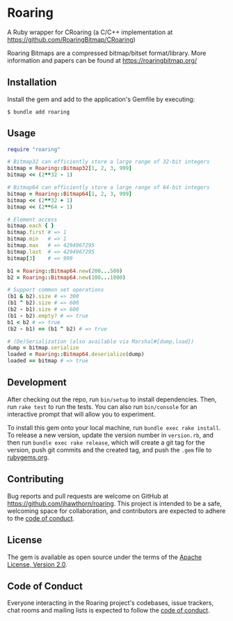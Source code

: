 # Roaring

A Ruby wrapper for CRoaring (a C/C++ implementation at https://github.com/RoaringBitmap/CRoaring)

Roaring Bitmaps are a compressed bitmap/bitset format/library.
More information and papers can be found at https://roaringbitmap.org/

## Installation

Install the gem and add to the application's Gemfile by executing:

    $ bundle add roaring

## Usage

``` ruby
require "roaring"

# Bitmap32 can efficiently store a large range of 32-bit integers
bitmap = Roaring::Bitmap32[1, 2, 3, 999]
bitmap << (2**32 - 1)

# Bitmap64 can efficiently store a large range of 64-bit integers
bitmap = Roaring::Bitmap64[1, 2, 3, 999]
bitmap << (2**32 + 1)
bitmap << (2**64 - 1)

# Element access
bitmap.each { }
bitmap.first # => 1
bitmap.min   # => 1
bitmap.max   # => 4294967295
bitmap.last  # => 4294967295
bitmap[3]    # => 999

b1 = Roaring::Bitmap64.new(200...500)
b2 = Roaring::Bitmap64.new(100...1000)

# Support common set operations
(b1 & b2).size # => 300
(b1 ^ b2).size # => 600
(b2 - b1).size # => 600
(b1 - b2).empty? # => true
b1 < b2 # => true
(b2 - b1) == (b1 ^ b2) # => true

# (De)Serialization (also available via Marshal#{dump,load})
dump = bitmap.serialize
loaded = Roaring::Bitmap64.deserialize(dump)
loaded == bitmap # => true
```

## Development

After checking out the repo, run `bin/setup` to install dependencies. Then, run `rake test` to run the tests. You can also run `bin/console` for an interactive prompt that will allow you to experiment.

To install this gem onto your local machine, run `bundle exec rake install`. To release a new version, update the version number in `version.rb`, and then run `bundle exec rake release`, which will create a git tag for the version, push git commits and the created tag, and push the `.gem` file to [rubygems.org](https://rubygems.org).

## Contributing

Bug reports and pull requests are welcome on GitHub at https://github.com/jhawthorn/roaring. This project is intended to be a safe, welcoming space for collaboration, and contributors are expected to adhere to the [code of conduct](https://github.com/jhawthorn/roaring/blob/main/CODE_OF_CONDUCT.md).

## License

The gem is available as open source under the terms of the [Apache License, Version 2.0](https://opensource.org/licenses/Apache-2.0).

## Code of Conduct

Everyone interacting in the Roaring project's codebases, issue trackers, chat rooms and mailing lists is expected to follow the [code of conduct](https://github.com/jhawthorn/roaring/blob/main/CODE_OF_CONDUCT.md).
